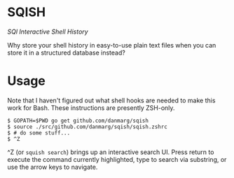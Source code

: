# SQISH
_SQl Interactive Shell History_

Why store your shell history in easy-to-use plain text files when you can store
it in a structured database instead?

# Usage

Note that I haven't figured out what shell hooks are needed to make this work
for Bash. These instructions are presently ZSH-only.

```
$ GOPATH=$PWD go get github.com/danmarg/sqish
$ source ./src/github.com/danmarg/sqish/sqish.zshrc
$ # do some stuff...
$ ^Z
```

^Z (or `squish search`) brings up an interactive search UI. Press return to
execute the command currently highlighted, type to search via substring, or use
the arrow keys to navigate.
